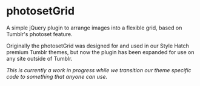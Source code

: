 # photosetGrid

A simple jQuery plugin to arrange images into a flexible grid, based on Tumblr's photoset feature.

Originally the photosetGrid was designed for and used in our Style Hatch premium Tumblr themes, but now the plugin has been expanded for use on any site outside of Tumblr.

_This is currently a work in progress while we transition our theme specific code to something that anyone can use._